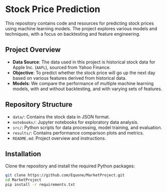 # Stock Price Prediction

This repository contains code and resources for predicting stock prices using machine learning models. The project explores various models and techniques, with a focus on backtesting and feature engineering.

## Project Overview

- **Data Source**: The data used in this project is historical stock data for Apple Inc. (`AAPL`), sourced from Yahoo Finance.
- **Objective**: To predict whether the stock price will go up the next day based on various features derived from historical data.
- **Models**: We compare the performance of multiple machine learning models, with and without backtesting, and with varying sets of features.

## Repository Structure

- `data/`: Contains the stock data in JSON format.
- `notebooks/`: Jupyter notebooks for exploratory data analysis.
- `src/`: Python scripts for data processing, model training, and evaluation.
- `results/`: Contains performance comparison plots and metrics.
- `README.md`: Project overview and instructions.

## Installation

Clone the repository and install the required Python packages:

```bash
git clone https://github.com/Equone/MarketProject.git
cd MarketProject
pip install -r requirements.txt
